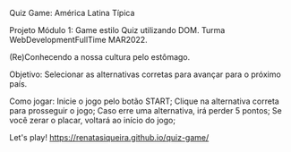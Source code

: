 Quiz Game: América Latina Típica

Projeto Módulo 1: Game estilo Quiz utilizando DOM. 
Turma WebDevelopmentFullTime MAR2022.

(Re)Conhecendo a nossa cultura pelo estômago.

Objetivo:
Selecionar as alternativas corretas para avançar para o próximo país.

Como jogar:
Inicie o jogo pelo botão START;
Clique na alternativa correta para prosseguir o jogo;
Caso erre uma alternativa, irá perder 5 pontos;
Se você zerar o placar, voltará ao início do jogo;

Let's play! 
https://renatasiqueira.github.io/quiz-game/